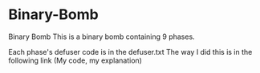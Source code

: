 # Binary-Bomb
Binary Bomb
This is a binary bomb containing 9 phases.

Each phase's defuser code is in the defuser.txt
The way I did this is in the following link (My code, my explanation)

